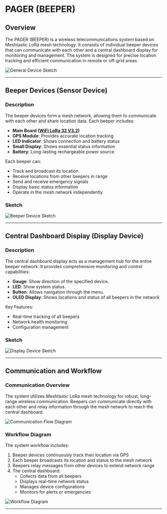 # PAGER (BEEPER)

## Overview
The PAGER (BEEPER) is a wireless telecommunications system based on Meshtastic LoRa mesh technology. It consists of individual beeper devices that can communicate with each other and a central dashboard display for monitoring and management. The system is designed for precise location tracking and efficient communication in remote or off-grid areas.

![General Device Sketch](path/to/general-sketch.png)

---

## Beeper Devices (Sensor Device)

### Description
The beeper devices form a mesh network, allowing them to communicate with each other and share location data. Each beeper includes:

- **Main Board ([WiFi LoRa 32 V3.2](datasheets/HTIT-WB32LA_V3.2.pdf))**
- **GPS Module**: Provides accurate location tracking
- **LED Indicator**: Shows connection and battery status
- **Small Display**: Shows essential status information
- **Battery**: Long-lasting rechargeable power source

Each beeper can:
- Track and broadcast its location
- Receive locations from other beepers in range
- Send and receive emergency signals
- Display basic status information
- Operate in the mesh network independently

### Sketch
![Beeper Device Sketch](path/to/sensor-sketch.png)

---

## Central Dashboard Display (Display Device)

### Description
The central dashboard display acts as a management hub for the entire beeper network. It provides comprehensive monitoring and control capabilities:

- **Gauge**: Show direction of the specified device.
- **LED**: Show system status.
- **Button**: Allows navigation through the menu.
- **OLED Display**: Shows locations and status of all beepers in the network

Key Features:
- Real-time tracking of all beepers
- Network health monitoring
- Configuration management

### Sketch
![Display Device Sketch](path/to/display-sketch.png)

---

## Communication and Workflow

### Communication Overview
The system utilizes Meshtastic LoRa mesh technology for robust, long-range wireless communication. Beepers can communicate directly with each other and relay information through the mesh network to reach the central dashboard.

![Communication Flow Diagram](path/to/communication-diagram.png)

### Workflow Diagram
The system workflow includes:

1. Beeper devices continuously track their location via GPS
2. Each beeper broadcasts its location and status to the mesh network
3. Beepers relay messages from other devices to extend network range
4. The central dashboard:
   - Collects data from all beepers
   - Displays real-time network status
   - Manages device configurations
   - Monitors for alerts or emergencies

![Workflow Diagram](path/to/workflow-diagram.png)

---


